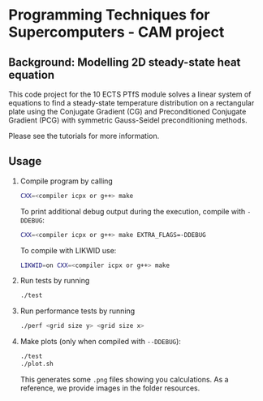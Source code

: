 # Programming Techniques for Supercomputers - CAM project

## Background: Modelling 2D steady-state heat equation
This code project for the 10 ECTS PTfS module solves a linear system of equations to find a steady-state temperature distribution on a rectangular plate using the Conjugate Gradient (CG) and Preconditioned Conjugate Gradient (PCG) with symmetric Gauss-Seidel preconditioning methods.

Please see the tutorials for more information.

## Usage
1) Compile program by calling
    ```bash
    CXX=<compiler icpx or g++> make
    ```

    To print additional debug output during the execution, compile with `-DDEBUG`:
   ```bash
   CXX=<compiler icpx or g++> make EXTRA_FLAGS=-DDEBUG
   ```

   To compile with LIKWID use:
   ```bash
   LIKWID=on CXX=<compiler icpx or g++> make
   ```

1)  Run tests by running
    ```bash
    ./test
    ```

2)  Run performance tests by running
    ```bash
    ./perf <grid size y> <grid size x>
    ```

3) Make plots (only when compiled with `--DDEBUG`):
    ```bash
    ./test
    ./plot.sh
    ```
    This generates some `.png` files showing you calculations. As a reference, we provide images in the folder resources.
